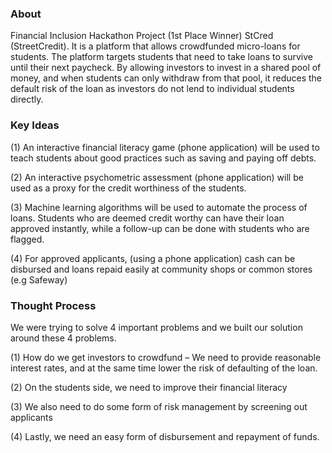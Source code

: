### About
Financial Inclusion Hackathon Project (1st Place Winner)
StCred (StreetCredit). It is a platform that allows crowdfunded micro-loans for students. The platform targets students that need to take loans to survive until their next paycheck. By allowing investors to invest in a shared pool of money, and when students can only withdraw from that pool, it reduces the default risk of the loan as investors do not lend to individual students directly.

### Key Ideas

(1) An interactive financial literacy game (phone application) will be used to teach students about good practices such as saving and paying off debts.

(2) An interactive psychometric assessment (phone application) will be used as a proxy for the credit worthiness of the students.

(3) Machine learning algorithms will be used to automate the process of loans. Students who are deemed credit worthy can have their loan approved instantly, while a follow-up can be done with students who are flagged.

(4) For approved applicants, (using a phone application) cash can be disbursed and loans repaid easily at community shops or common stores (e.g Safeway)

 

### Thought Process

 We were trying to solve 4 important problems and we built our solution around these 4 problems.

(1) How do we get investors to crowdfund – We need to provide reasonable interest rates, and at the same time lower the risk of defaulting of the loan.

(2) On the students side, we need to improve their financial literacy

(3) We also need to do some form of risk management by screening out applicants

(4) Lastly, we need an easy form of disbursement and repayment of funds.
